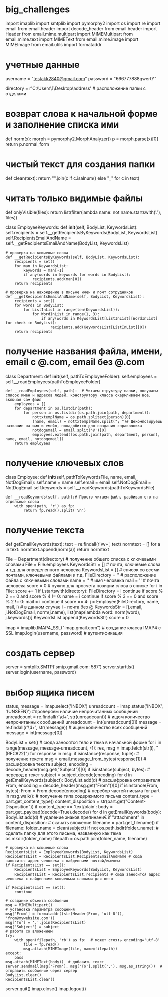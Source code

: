 # big_challenges
import imaplib
import smtplib
import pymorphy2
import os
import re
import email
from email.header import decode_header
from email.header import Header
from email.mime.multipart import MIMEMultipart
from email.mime.text import MIMEText
from email.mime.image import MIMEImage
from email.utils import formataddr

# учетные данные
username = "testakk2840@gmail.com"
password = "666777888qwertY"

directory = r'C:\Users\1\Desktop\address'  # расположение папки с отделами


# возврат слова к начальной форме и заполнение списка ими
def norm(x):
    morph = pymorphy2.MorphAnalyzer()
    p = morph.parse(x)[0]
    return p.normal_form


# чистый текст для создания папки
def clean(text):
    return "".join(c if c.isalnum() else "_" for c in text)


# читать только видимые файлы
def onlyVisible(files):
    return list(filter(lambda name: not name.startswith('.'), files))


class EmployeeKeywords:
    def __init__(self, BodyList, KeywordsList):
        self.recipients = self.__getRecipientsByKeywords(BodyList, KeywordsList)
        self.RecipientsEmailAndName = self.__getRecipientsEmailAndName(BodyList, KeywordsList)

    # проверка на ключевые слова
    def __getRecipientsByKeywords(self, BodyList, KeywordsList):
        recipients = set()
        for man in KeywordsList:
            keywords = man[-1]
            if any(words in keywords for words in BodyList):
                recipients.add(man[0])
        return recipients

    # проверка на нахождение в письме имен и почт сотрудников
    def __getRecipientsEmailAndName(self, BodyList, KeywordsList):
        recipients = set()
        for words in BodyList:
            for ListInList in range(len(KeywordsList)):
                for WordInList in range(1, 3):
                    if any(words in KeywordsList[ListInList][WordInList] for check in BodyList):
                        recipients.add(KeywordsList[ListInList][0])
        return recipients

# получение названия файла, имени, email с @.com, email без @.com
class Department:
    def __init__(self, pathToEmployeeFolder):
        self.employees = self.__readEmployees(pathToEmployeeFolder)

    def __readEmployees(self, path):  # Читаем структуру папки, получаем список имен и адресов людей, конструктору класса скармливаем все, включая сам файл
        employees = []
        for department in os.listdir(path):
            for person in os.listdir(os.path.join(path, department)):
                nottxtemplName = os.path.splitext(person)[0]
                (name, email) = nottxtemplName.split("; ")# Декомпозируешь название на имя и емейл, понадобится для создания справочника
                notdogemail = email.split('@')[0]
                employees.extend([os.path.join(path, department, person), name, email, notdogemail])
        return employees


# получение ключевых слов
class Employee:
    def __init__(self, pathToKeywordsFile, name, email, NotDogEmail):
        self.name = name
        self.email = email
        self.NotDogEmail = NotDogEmail
        self.keywords = self.__readKeywords(pathToKeywordsFile)

    def __readKeywords(self, path):# Просто читаем файл, разбивая его на отдельные слова
        with open(path, 'r') as fp:
            return fp.read().split('\n')


# получение текста
def getEmailKeywords(text):
    text = re.findall(r'\w+', text)
    normtext = []
    for a in text:
        normtext.append(norm(a))
    return normtext


File = Department(directory) # получение общего списка с ключевыми словами
File = File.employees
KeywordsStr = [] # почта, ключевые слова и т.д. для определенного человека
KeywordsList = [] # список со всеми почтами, ключевыми файлами и т.д.
FileDirectory = '' # расположение файла с ключевыми словами
name = '' # имя человека
mail = '' # почта человека
score = 0 # нужно для просчета позиции слова в списке
for i in File:
    score += 1
    if i.startswith(directory):
        FileDirectory = i
        continue
    if score % 2 == 0 and score % 4 != 0:
        name = i
        continue
    if score % 3 == 0 and score % 2 != 0:
        mail = i
        continue
    if score == 4:
        j = Employee(FileDirectory, name, mail, i) # в данном случае i - почта без @
        KeywordsStr = [j.email, j.NotDogEmail, norm(j.name), list(map(lambda word: norm(word), j.keywords))]
        KeywordsList.append(KeywordsStr)
        score = 0


imap = imaplib.IMAP4_SSL("imap.gmail.com")  # создание класса IMAP4 с SSL
imap.login(username, password)  # аутентификация
# создать сервер
server = smtplib.SMTP('smtp.gmail.com: 587')
server.starttls()
server.login(username, password)

# выбор ящика писем
status, message = imap.select('INBOX')
unreadcount = imap.status('INBOX', '(UNSEEN)')  #проверяем наличие непрочитанных сообщений
unreadcount = re.findall(r'\d+', str(unreadcount))  # ищем количество непрочитанных сообщений
unreadcount = int(unreadcount[0])
message = re.findall(r'\d+', str(message))  # ищем количество всех сообщений
message = int(message[0])

BodyList = set()  # сюда заносятся тело и тема в начальной форме
for i in range(message, message-unreadcount, -1):
    res, msg = imap.fetch(str(i), "(RFC822)")
    for response in msg:
        if isinstance(response, tuple):
            # получение текста
            msg = email.message_from_bytes(response[1])
            # расшифровка текста
            subject, encoding = decode_header(msg.get("Subject"))[0]
            if isinstance(subject, bytes):
                # перевод в текст
                subject = subject.decode(encoding)
                for d in getEmailKeywords(subject):
                    BodyList.add(d)
                # расшифровка отправителя
            From, encoding = decode_header(msg.get("From"))[0]
            if isinstance(From, bytes):
                From = From.decode(encoding)
                # перебор частей письма
            for part in msg.walk():
                # получение типа содержимого письма
                content_type = part.get_content_type()
                content_disposition = str(part.get("Content-Disposition"))
                if content_type == 'text/plain':
                    body = part.get_payload(decode=True).decode()
                    for d in getEmailKeywords(body):
                        BodyList.add(d)
                    # удаление знаков препинани€
                if "attachment" in content_disposition:
                    # скачать вложение
                    filename = part.get_filename()
                    if filename:
                        folder_name = clean(subject)
                        if not os.path.isdir(folder_name):
                            # сделать папку для этого письма, названную как тема
                            os.mkdir(folder_name)
                        filepath = os.path.join(folder_name, filename)

    # проверка на ключевые слова
    RecipientsList = EmployeeKeywords(BodyList, KeywordsList)
    RecipientsList = RecipientsList.RecipientsEmailAndName # сюда заносится адрес человека с найденными почтой/именем
    if RecipientsList == set():
        RecipientsList = EmployeeKeywords(BodyList, KeywordsList)
        RecipientsList = RecipientsList.recipients # сюда заносится адрес человека с найденными ключевыми словами для него

    if RecipientsList == set():
        continue

    # создание объекта сообщения
    msg = MIMEMultipart()
    # установка параметра сообщения
    msg['From'] = formataddr((str(Header(From, 'utf-8')), 'from@mywebsite.com'))
    msg['To'] = ','.join(RecipientsList)
    msg['Subject'] = subject
    # работа со вложением
    try:
        with open(filepath, 'rb') as fp:  # может стоять encoding='utf-8'
            file = fp.read()
            msg.attach(MIMEImage(file, name=filepath))
    except:
        pass
    msg.attach(MIMEText(body))  # добавить текст
    server.sendmail(msg['From'], msg['To'].split(','), msg.as_string())  # отправить сообщение через сервер
    BodyList.clear()
    RecipientsList.clear()
server.quit()
imap.close()
imap.logout()
